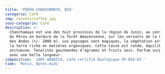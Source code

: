 ```yaml
---
title: 'PEROU CHANCHAMAYO, BIO'
categorie: Café
img: /assets/coffee.jpg
sous-categorie: Café
description: >-
  Chanchamayo est une des huit provinces de la région de Junin, au centre-ouest
  du Pérou en bordure de la forêt Amazonienne, sur les versants de la Cordillère
  des Andes (+/- 2000 m). Les paysages sont magiques, la végétation est dense et
  la terre riche en matières organiques. Cette tasse est ronde, équilibrée, très
  onctueuse. Tonalités gourmandes d’agrumes et fruits secs. Parfum surprenant,
  avec une belle longueur. 
composition: '100% ARABICA, Café certifié Biologique FR-BIO-01 '
time: 'Matin, Après-midi'
---
```


